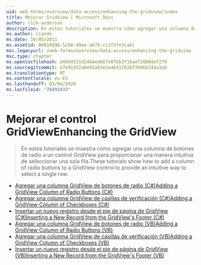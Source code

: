 ```yaml
---
uid: web-forms/overview/data-access/enhancing-the-gridview/index
title: Mejorar GridView | Microsoft Docs
author: rick-anderson
description: En estos tutoriales se muestra cómo agregar una columna de botones de radio a un control GridView para proporcionar una manera intuitiva de seleccionar una sola fila.
ms.author: riande
ms.date: 10/05/2011
ms.assetid: 80010898-5cb0-49ae-a678-cc2f3fe3ca6c
msc.legacyurl: /web-forms/overview/data-access/enhancing-the-gridview
msc.type: chapter
ms.openlocfilehash: d4664511d2464ed667e87bb3716aef2000def279
ms.sourcegitcommit: e7e91932a6e91a63e2e46417626f39d6b244a3ab
ms.translationtype: MT
ms.contentlocale: es-ES
ms.lasthandoff: 03/06/2020
ms.locfileid: "78491833"
---
```

# <a name="enhancing-the-gridview"></a><span data-ttu-id="0e2ac-103">Mejorar el control GridView</span><span class="sxs-lookup"><span data-stu-id="0e2ac-103">Enhancing the GridView</span></span>

> <span data-ttu-id="0e2ac-104">En estos tutoriales se muestra cómo agregar una columna de botones de radio a un control GridView para proporcionar una manera intuitiva de seleccionar una sola fila.</span><span class="sxs-lookup"><span data-stu-id="0e2ac-104">These tutorials show how to add a column of radio buttons to a GridView control to provide an intuitive way to select a single row.</span></span>

- [<span data-ttu-id="0e2ac-105">Agregar una columna GridView de botones de radio (C#)</span><span class="sxs-lookup"><span data-stu-id="0e2ac-105">Adding a GridView Column of Radio Buttons (C#)</span></span>](adding-a-gridview-column-of-radio-buttons-cs.md)
- [<span data-ttu-id="0e2ac-106">Agregar una columna GridView de casillas de verificación (C#)</span><span class="sxs-lookup"><span data-stu-id="0e2ac-106">Adding a GridView Column of Checkboxes (C#)</span></span>](adding-a-gridview-column-of-checkboxes-cs.md)
- [<span data-ttu-id="0e2ac-107">Insertar un nuevo registro desde el pie de página de GridView (C#)</span><span class="sxs-lookup"><span data-stu-id="0e2ac-107">Inserting a New Record from the GridView's Footer (C#)</span></span>](inserting-a-new-record-from-the-gridview-s-footer-cs.md)
- [<span data-ttu-id="0e2ac-108">Agregar una columna GridView de botones de radio (VB)</span><span class="sxs-lookup"><span data-stu-id="0e2ac-108">Adding a GridView Column of Radio Buttons (VB)</span></span>](adding-a-gridview-column-of-radio-buttons-vb.md)
- [<span data-ttu-id="0e2ac-109">Agregar una columna GridView de casillas de verificación (VB)</span><span class="sxs-lookup"><span data-stu-id="0e2ac-109">Adding a GridView Column of Checkboxes (VB)</span></span>](adding-a-gridview-column-of-checkboxes-vb.md)
- [<span data-ttu-id="0e2ac-110">Insertar un nuevo registro desde el pie de página de GridView (VB)</span><span class="sxs-lookup"><span data-stu-id="0e2ac-110">Inserting a New Record from the GridView's Footer (VB)</span></span>](inserting-a-new-record-from-the-gridview-s-footer-vb.md)
